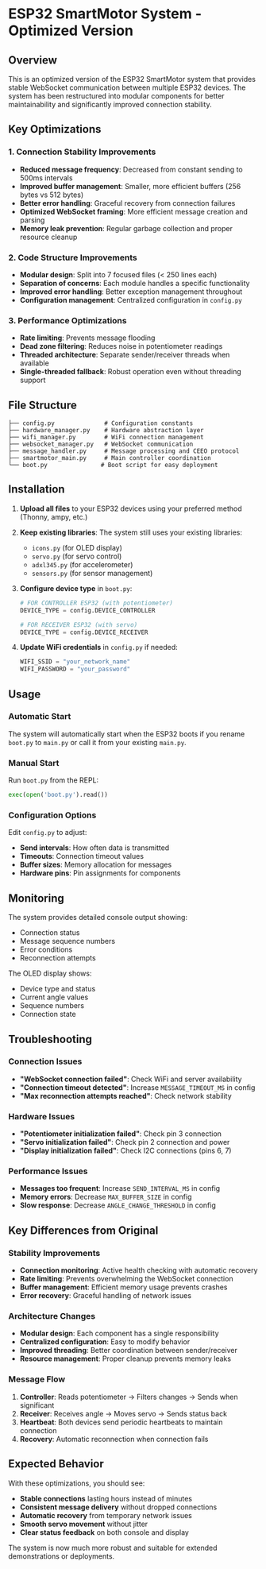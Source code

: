 # ESP32 SmartMotor System - Optimized Version

## Overview
This is an optimized version of the ESP32 SmartMotor system that provides stable WebSocket communication between multiple ESP32 devices. The system has been restructured into modular components for better maintainability and significantly improved connection stability.

## Key Optimizations

### 1. Connection Stability Improvements
- **Reduced message frequency**: Decreased from constant sending to 500ms intervals
- **Improved buffer management**: Smaller, more efficient buffers (256 bytes vs 512 bytes)
- **Better error handling**: Graceful recovery from connection failures
- **Optimized WebSocket framing**: More efficient message creation and parsing
- **Memory leak prevention**: Regular garbage collection and proper resource cleanup

### 2. Code Structure Improvements
- **Modular design**: Split into 7 focused files (< 250 lines each)
- **Separation of concerns**: Each module handles a specific functionality
- **Improved error handling**: Better exception management throughout
- **Configuration management**: Centralized configuration in `config.py`

### 3. Performance Optimizations
- **Rate limiting**: Prevents message flooding
- **Dead zone filtering**: Reduces noise in potentiometer readings
- **Threaded architecture**: Separate sender/receiver threads when available
- **Single-threaded fallback**: Robust operation even without threading support

## File Structure

```
├── config.py              # Configuration constants
├── hardware_manager.py    # Hardware abstraction layer
├── wifi_manager.py        # WiFi connection management
├── websocket_manager.py   # WebSocket communication
├── message_handler.py     # Message processing and CEEO protocol
├── smartmotor_main.py     # Main controller coordination
└── boot.py               # Boot script for easy deployment
```

## Installation

1. **Upload all files** to your ESP32 devices using your preferred method (Thonny, ampy, etc.)

2. **Keep existing libraries**: The system still uses your existing libraries:
   - `icons.py` (for OLED display)
   - `servo.py` (for servo control)
   - `adxl345.py` (for accelerometer)
   - `sensors.py` (for sensor management)

3. **Configure device type** in `boot.py`:
   ```python
   # FOR CONTROLLER ESP32 (with potentiometer)
   DEVICE_TYPE = config.DEVICE_CONTROLLER
   
   # FOR RECEIVER ESP32 (with servo)
   DEVICE_TYPE = config.DEVICE_RECEIVER
   ```

4. **Update WiFi credentials** in `config.py` if needed:
   ```python
   WIFI_SSID = "your_network_name"
   WIFI_PASSWORD = "your_password"
   ```

## Usage

### Automatic Start
The system will automatically start when the ESP32 boots if you rename `boot.py` to `main.py` or call it from your existing `main.py`.

### Manual Start
Run `boot.py` from the REPL:
```python
exec(open('boot.py').read())
```

### Configuration Options
Edit `config.py` to adjust:
- **Send intervals**: How often data is transmitted
- **Timeouts**: Connection timeout values
- **Buffer sizes**: Memory allocation for messages
- **Hardware pins**: Pin assignments for components

## Monitoring

The system provides detailed console output showing:
- Connection status
- Message sequence numbers
- Error conditions
- Reconnection attempts

The OLED display shows:
- Device type and status
- Current angle values
- Sequence numbers
- Connection state

## Troubleshooting

### Connection Issues
- **"WebSocket connection failed"**: Check WiFi and server availability
- **"Connection timeout detected"**: Increase `MESSAGE_TIMEOUT_MS` in config
- **"Max reconnection attempts reached"**: Check network stability

### Hardware Issues
- **"Potentiometer initialization failed"**: Check pin 3 connection
- **"Servo initialization failed"**: Check pin 2 connection and power
- **"Display initialization failed"**: Check I2C connections (pins 6, 7)

### Performance Issues
- **Messages too frequent**: Increase `SEND_INTERVAL_MS` in config
- **Memory errors**: Decrease `MAX_BUFFER_SIZE` in config
- **Slow response**: Decrease `ANGLE_CHANGE_THRESHOLD` in config

## Key Differences from Original

### Stability Improvements
- **Connection monitoring**: Active health checking with automatic recovery
- **Rate limiting**: Prevents overwhelming the WebSocket connection
- **Buffer management**: Efficient memory usage prevents crashes
- **Error recovery**: Graceful handling of network issues

### Architecture Changes
- **Modular design**: Each component has a single responsibility
- **Centralized configuration**: Easy to modify behavior
- **Improved threading**: Better coordination between sender/receiver
- **Resource management**: Proper cleanup prevents memory leaks

### Message Flow
1. **Controller**: Reads potentiometer → Filters changes → Sends when significant
2. **Receiver**: Receives angle → Moves servo → Sends status back
3. **Heartbeat**: Both devices send periodic heartbeats to maintain connection
4. **Recovery**: Automatic reconnection when connection fails

## Expected Behavior

With these optimizations, you should see:
- **Stable connections** lasting hours instead of minutes
- **Consistent message delivery** without dropped connections
- **Automatic recovery** from temporary network issues
- **Smooth servo movement** without jitter
- **Clear status feedback** on both console and display

The system is now much more robust and suitable for extended demonstrations or deployments.
